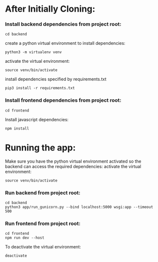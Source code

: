 # After Initially Cloning:


### Install backend dependencies from project root:
```
cd backend
```
create a python virtual environment to install dependencies:
```
python3 -m virtualenv venv
```
activate the virtual environment:
```
source venv/bin/activate
```
install dependencies specified by requirements.txt
```
pip3 install -r requirements.txt
```
### Install frontend dependencies from project root:

```
cd frontend
```
Install javascript dependencies:
```
npm install
```
# Running the app:
Make sure you have the python virtual environment activated so the backend can access the required dependencies:
activate the virtual environment:
```
source venv/bin/activate
```

### Run backend from project root:
```
cd backend
python3 app/run_gunicorn.py --bind localhost:5000 wsgi:app --timeout 500
```
### Run frontend from project root:
```
cd frontend
npm run dev --host
```
To deactivate the virtual environment:
```
deactivate
```

